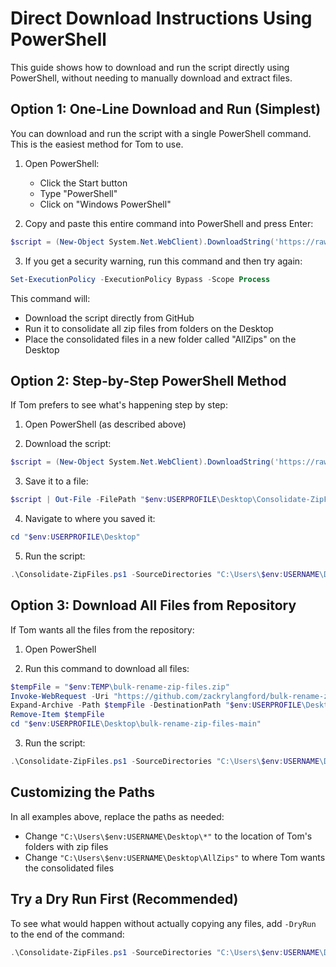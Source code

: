 # Direct Download Instructions Using PowerShell

This guide shows how to download and run the script directly using PowerShell, without needing to manually download and extract files.

## Option 1: One-Line Download and Run (Simplest)

You can download and run the script with a single PowerShell command. This is the easiest method for Tom to use.

1. Open PowerShell:
   - Click the Start button
   - Type "PowerShell"
   - Click on "Windows PowerShell"

2. Copy and paste this entire command into PowerShell and press Enter:

```powershell
$script = (New-Object System.Net.WebClient).DownloadString('https://raw.githubusercontent.com/zackrylangford/bulk-rename-zip-files/main/Consolidate-ZipFiles.ps1'); $scriptBlock = [Scriptblock]::Create($script); Invoke-Command -ScriptBlock $scriptBlock -ArgumentList @{SourceDirectories="C:\Users\$env:USERNAME\Desktop\*"; DestinationDirectory="C:\Users\$env:USERNAME\Desktop\AllZips"}
```

3. If you get a security warning, run this command and then try again:
```powershell
Set-ExecutionPolicy -ExecutionPolicy Bypass -Scope Process
```

This command will:
- Download the script directly from GitHub
- Run it to consolidate all zip files from folders on the Desktop
- Place the consolidated files in a new folder called "AllZips" on the Desktop

## Option 2: Step-by-Step PowerShell Method

If Tom prefers to see what's happening step by step:

1. Open PowerShell (as described above)

2. Download the script:
```powershell
$script = (New-Object System.Net.WebClient).DownloadString('https://raw.githubusercontent.com/zackrylangford/bulk-rename-zip-files/main/Consolidate-ZipFiles.ps1')
```

3. Save it to a file:
```powershell
$script | Out-File -FilePath "$env:USERPROFILE\Desktop\Consolidate-ZipFiles.ps1"
```

4. Navigate to where you saved it:
```powershell
cd "$env:USERPROFILE\Desktop"
```

5. Run the script:
```powershell
.\Consolidate-ZipFiles.ps1 -SourceDirectories "C:\Users\$env:USERNAME\Desktop\*" -DestinationDirectory "C:\Users\$env:USERNAME\Desktop\AllZips"
```

## Option 3: Download All Files from Repository

If Tom wants all the files from the repository:

1. Open PowerShell

2. Run this command to download all files:
```powershell
$tempFile = "$env:TEMP\bulk-rename-zip-files.zip"
Invoke-WebRequest -Uri "https://github.com/zackrylangford/bulk-rename-zip-files/archive/refs/heads/main.zip" -OutFile $tempFile
Expand-Archive -Path $tempFile -DestinationPath "$env:USERPROFILE\Desktop" -Force
Remove-Item $tempFile
cd "$env:USERPROFILE\Desktop\bulk-rename-zip-files-main"
```

3. Run the script:
```powershell
.\Consolidate-ZipFiles.ps1 -SourceDirectories "C:\Users\$env:USERNAME\Desktop\*" -DestinationDirectory "C:\Users\$env:USERNAME\Desktop\AllZips"
```

## Customizing the Paths

In all examples above, replace the paths as needed:

- Change `"C:\Users\$env:USERNAME\Desktop\*"` to the location of Tom's folders with zip files
- Change `"C:\Users\$env:USERNAME\Desktop\AllZips"` to where Tom wants the consolidated files

## Try a Dry Run First (Recommended)

To see what would happen without actually copying any files, add `-DryRun` to the end of the command:

```powershell
.\Consolidate-ZipFiles.ps1 -SourceDirectories "C:\Users\$env:USERNAME\Desktop\*" -DestinationDirectory "C:\Users\$env:USERNAME\Desktop\AllZips" -DryRun
```